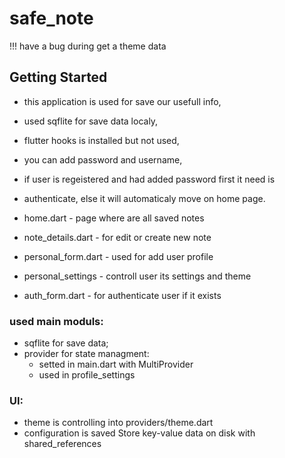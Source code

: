 # safe_note

!!! have a bug during get a theme data

## Getting Started
- this application is used for save our usefull info,
- used sqflite for save data localy,
- flutter hooks is installed but not used,
- you can add password and username,

- if user is regeistered and had added password first it need is 
- authenticate, else it will automaticaly move on home page.


- home.dart - page where are all saved notes
- note_details.dart - for edit or create new note
- personal_form.dart - used for add user profile
- personal_settings - controll user its settings and theme
- auth_form.dart - for authenticate user if it exists


### used main moduls:
  - sqflite for save data;
  - provider for state managment:
    - setted in main.dart with MultiProvider
    - used in profile_settings 

### UI: 
- theme is controlling into providers/theme.dart
- configuration is saved Store key-value data on disk with shared_references
